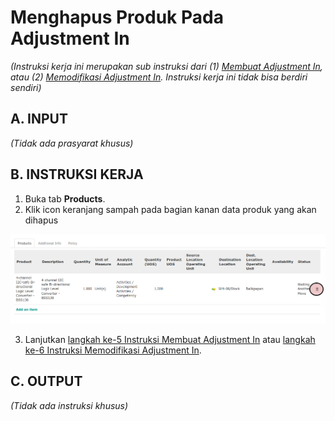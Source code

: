 # Menghapus Produk Pada Adjustment In

*(Instruksi kerja ini merupakan sub instruksi dari (1) [Membuat Adjustment In](./membuat.md), atau (2) [Memodifikasi Adjustment In](./modifikasi.md). Instruksi kerja ini tidak bisa berdiri sendiri)*

## A. INPUT

*(Tidak ada prasyarat khusus)*

## B. INSTRUKSI KERJA

1. Buka tab **Products**.
2. Klik icon keranjang sampah pada bagian kanan data produk yang akan dihapus

![](../../img/adjustment-in/tombol-hapus-produk.png)

3. Lanjutkan [langkah ke-5 Instruksi Membuat Adjustment In](./membuat.md#l5) atau [langkah ke-6 Instruksi Memodifikasi Adjustment In](./modifikasi.md#l6).

## C. OUTPUT

*(Tidak ada instruksi khusus)*
